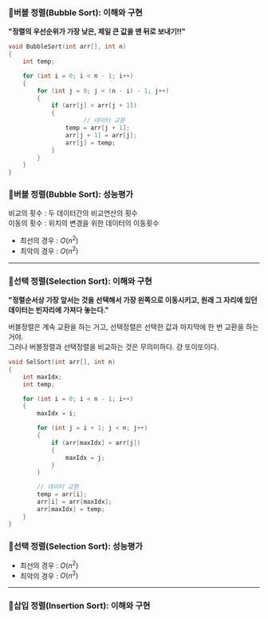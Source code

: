 ### 👊버블 정렬(Bubble Sort): 이해와 구현

**"정렬의 우선순위가 가장 낮은, 제일 큰 값을 맨 뒤로 보내기!!"**

```c
void BubbleSort(int arr[], int n)
{
	int temp;

	for (int i = 0; i < n - 1; i++)
	{
		for (int j = 0; j < (n - i) - 1; j++)
		{
			if (arr[j] > arr[j + 1])
			{
       				 // 데이터 교환
				temp = arr[j + 1];
				arr[j + 1] = arr[j];
				arr[j] = temp;
			}
		}
	}
}
```

### 👊버블 정렬(Bubble Sort): 성능평가

비교의 횟수  :  두 데이터간의 비교연산의 횟수 <br>
이동의 횟수  :  위치의 변경을 위한 데이터의 이동횟수

* 최선의 경우 : $O(n^2)$
* 최악의 경우 : $O(n^2)$

---

### 👊선택 정렬(Selection Sort): 이해와 구현

**"정렬순서상 가장 앞서는 것을 선택해서 가장 왼쪽으로 이동시키고, 원래 그 자리에 있던 데이터는 빈자리에 가져다 놓는다."**

버블정렬은 계속 교환을 하는 거고, 선택정렬은 선택한 값과 마지막에 한 번 교환을 하는 거야. <br>
그러나 버블정렬과 선택정렬을 비교하는 것은 무의미하다. 걍 또이또이다.

```c
void SelSort(int arr[], int n)
{
	int maxIdx;
	int temp;

	for (int i = 0; i < n - 1; i++)
	{
		maxIdx = i;

		for (int j = i + 1; j < n; j++)
		{
			if (arr[maxIdx] > arr[j])
			{
				maxIdx = j;
			}
		}

		// 데이터 교환
		temp = arr[i];
		arr[i] = arr[maxIdx];
		arr[maxIdx] = temp;
	}
}
```

### 👊선택 정렬(Selection Sort): 성능평가

* 최선의 경우 : $O(n^2)$
* 최악의 경우 : $O(n^2)$

--- 

### 👊삽입 정렬(Insertion Sort): 이해와 구현









